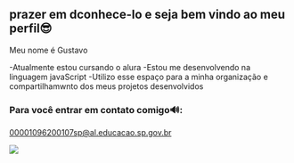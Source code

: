 ## prazer em dconhece-lo e seja bem vindo ao meu perfil😎

Meu nome é Gustavo

-Atualmente estou cursando o alura
-Estou me desenvolvendo na linguagem javaScript
-Utilizo esse espaço para a minha organização e compartilhamwnto dos meus projetos desenvolvidos 

### Para você entrar em contato comigo🔊:

00001096200107sp@al.educacao.sp.gov.br

![](https://tenor.com/pt-BR/view/shidou-gif-1103381784223246860)
